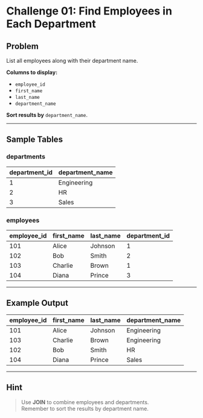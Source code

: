 # Challenge 01: Find Employees in Each Department

## Problem
List all employees along with their department name.  

**Columns to display:**
- `employee_id`
- `first_name`
- `last_name`
- `department_name`

**Sort results by** `department_name`.

---

## Sample Tables

### departments
| department_id | department_name |
|---------------|----------------|
| 1             | Engineering    |
| 2             | HR             |
| 3             | Sales          |

### employees
| employee_id | first_name | last_name | department_id |
|-------------|------------|-----------|---------------|
| 101         | Alice      | Johnson   | 1             |
| 102         | Bob        | Smith     | 2             |
| 103         | Charlie    | Brown     | 1             |
| 104         | Diana      | Prince    | 3             |

---

## Example Output
| employee_id | first_name | last_name | department_name |
|-------------|------------|-----------|----------------|
| 101         | Alice      | Johnson   | Engineering    |
| 103         | Charlie    | Brown     | Engineering    |
| 102         | Bob        | Smith     | HR             |
| 104         | Diana      | Prince    | Sales          |

---

## Hint
> Use **JOIN** to combine employees and departments.  
> Remember to sort the results by department name.
